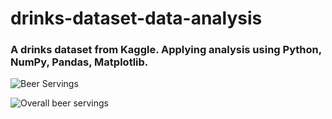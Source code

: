 # drinks-dataset-data-analysis
### A drinks dataset from Kaggle. Applying analysis using Python, NumPy, Pandas, Matplotlib.




![Beer Servings](https://user-images.githubusercontent.com/64283478/95012659-125e7100-0658-11eb-89ca-1bcba13577b4.png)


![Overall beer servings](https://user-images.githubusercontent.com/64283478/95012685-37eb7a80-0658-11eb-8e9d-bb587506dc30.png)


